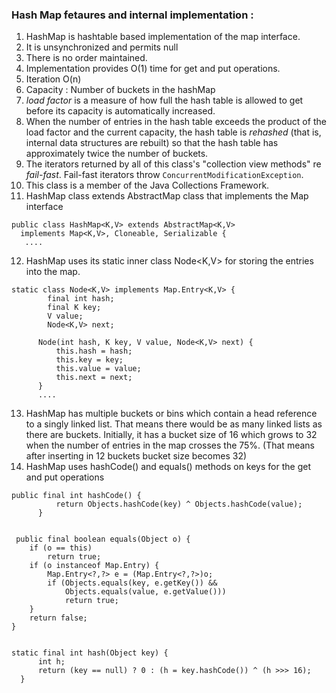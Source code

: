 
### Hash Map fetaures and internal implementation :

  1. HashMap is hashtable based implementation of the map interface.
  2. It is unsynchronized and permits null
  3. There is no order maintained.
  4. Implementation provides O(1) time for get and put operations.
  5. Iteration O(n)
  6. Capacity : Number of buckets in the hashMap
  7. <i>load factor</i> is a measure of how full the hash table is allowed to get before its capacity is automatically increased.
  8. When the number of entries in the hash table exceeds the product of the load factor and the current capacity, the hash table is <i>rehashed</i> (that is, internal data structures are rebuilt) so that the hash table has approximately twice the number of buckets.
  9. The iterators returned by all of this class's "collection view methods" re <i>fail-fast</i>.  Fail-fast iterators throw `ConcurrentModificationException`.
  10. This class is a member of the Java Collections Framework.
  11. HashMap class extends AbstractMap class that implements the Map interface

  ```
  public class HashMap<K,V> extends AbstractMap<K,V>
    implements Map<K,V>, Cloneable, Serializable {
     ....
  ```
  
  12. HashMap uses its static inner class Node<K,V> for storing the entries into the map.
 
  ```
  static class Node<K,V> implements Map.Entry<K,V> {
          final int hash;
          final K key;
          V value;
          Node<K,V> next;

        Node(int hash, K key, V value, Node<K,V> next) {
            this.hash = hash;
            this.key = key;
            this.value = value;
            this.next = next;
        }
        ....
  ```
  
  13. HashMap has multiple buckets or bins which contain a head reference to a singly linked list. That means there would be as many linked lists as there are buckets. Initially, it has a bucket size of 16 which grows to 32 when the number of entries in the map crosses the 75%. (That means after inserting in 12 buckets bucket size becomes 32)
  14. HashMap uses hashCode() and equals() methods on keys for the get and put operations
  ```
  public final int hashCode() {
            return Objects.hashCode(key) ^ Objects.hashCode(value);
        }
        
        
   public final boolean equals(Object o) {
      if (o == this)
          return true;
      if (o instanceof Map.Entry) {
          Map.Entry<?,?> e = (Map.Entry<?,?>)o;
          if (Objects.equals(key, e.getKey()) &&
              Objects.equals(value, e.getValue()))
              return true;
      }
      return false;
  }
  
  
  static final int hash(Object key) {
        int h;
        return (key == null) ? 0 : (h = key.hashCode()) ^ (h >>> 16);
    }
    
```

